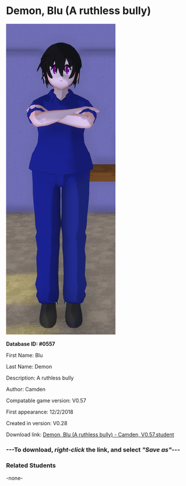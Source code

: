 # Demon, Blu (A ruthless bully)

<img src="../../Files/Images/Demon, Blu (A ruthless bully).png" title="Demon, Blu (A ruthless bully) - Camden, V0.57">

**Database ID: #0557**

First Name: Blu

Last Name: Demon

Description: A ruthless bully

Author: Camden

Compatable game version: V0.57

First appearance: 12/2/2018

Created in version: V0.28

Download link: <a href="https://raw.githubusercontent.com/Arbiter1223/Daigaku-Gurashi-Custom-Students/master/Files/Student%20Files/Demon%2C%20Blu%20(A%20ruthless%20bully)%20-%20Camden%2C%20V0.57.student">Demon, Blu (A ruthless bully) - Camden, V0.57.student</a>

### ---**To download, _right-click_ the link, and select _"Save as"_**---

### Related Students

-none-
